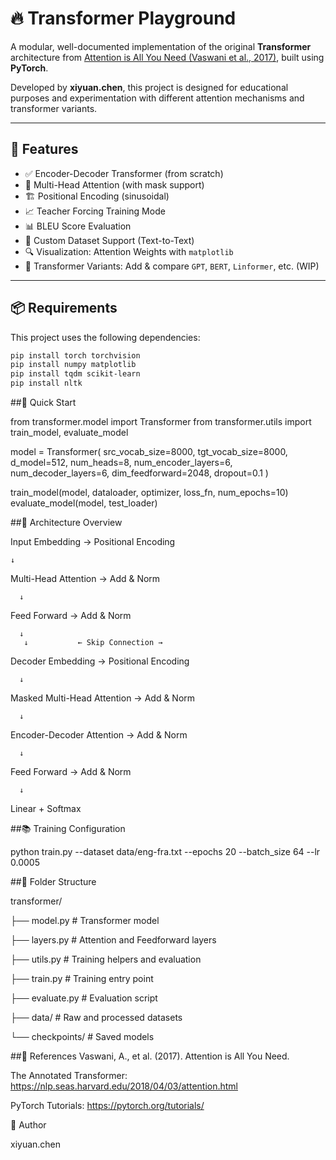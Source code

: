 # 🔥 Transformer Playground

A modular, well-documented implementation of the original **Transformer** architecture from [Attention is All You Need (Vaswani et al., 2017)](https://arxiv.org/abs/1706.03762), built using **PyTorch**.

Developed by **xiyuan.chen**, this project is designed for educational purposes and experimentation with different attention mechanisms and transformer variants.

---

## 📌 Features

- ✅ Encoder-Decoder Transformer (from scratch)
- 🧠 Multi-Head Attention (with mask support)
- 🏗️ Positional Encoding (sinusoidal)
- 📈 Teacher Forcing Training Mode
- 📊 BLEU Score Evaluation
- 🔁 Custom Dataset Support (Text-to-Text)
- 🔍 Visualization: Attention Weights with `matplotlib`
- 🚀 Transformer Variants: Add & compare `GPT`, `BERT`, `Linformer`, etc. (WIP)

---

## 📦 Requirements

This project uses the following dependencies:

```bash
pip install torch torchvision
pip install numpy matplotlib
pip install tqdm scikit-learn
pip install nltk
```

##🚀 Quick Start

from transformer.model import Transformer
from transformer.utils import train_model, evaluate_model

model = Transformer(
    src_vocab_size=8000,
    tgt_vocab_size=8000,
    d_model=512,
    num_heads=8,
    num_encoder_layers=6,
    num_decoder_layers=6,
    dim_feedforward=2048,
    dropout=0.1
)

train_model(model, dataloader, optimizer, loss_fn, num_epochs=10)
evaluate_model(model, test_loader)

##🧠 Architecture Overview

Input Embedding → Positional Encoding
   
    ↓
Multi-Head Attention → Add & Norm

      ↓
Feed Forward → Add & Norm

      ↓
       ↓           ← Skip Connection →
       
Decoder Embedding → Positional Encoding

      ↓
Masked Multi-Head Attention → Add & Norm

      ↓
Encoder-Decoder Attention → Add & Norm

      ↓
Feed Forward → Add & Norm

      ↓
Linear + Softmax

##📚 Training Configuration

python train.py --dataset data/eng-fra.txt --epochs 20 --batch_size 64 --lr 0.0005

##📁 Folder Structure

transformer/

├── model.py         # Transformer model

├── layers.py        # Attention and Feedforward layers

├── utils.py         # Training helpers and evaluation

├── train.py         # Training entry point

├── evaluate.py      # Evaluation script

├── data/            # Raw and processed datasets

└── checkpoints/     # Saved models


##📖 References
Vaswani, A., et al. (2017). Attention is All You Need.

The Annotated Transformer: https://nlp.seas.harvard.edu/2018/04/03/attention.html

PyTorch Tutorials: https://pytorch.org/tutorials/

👤 Author

xiyuan.chen

